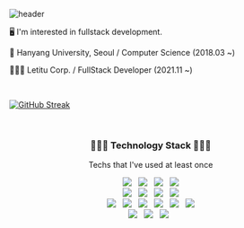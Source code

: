 ![header](https://capsule-render.vercel.app/api?type=slice&color=timeAuto&height=200&text=I'm%20JB.&fontAlign=70&rotate=13&fontAlignY=25&desc=JongBeomLee&descAlign=70.&descAlignY=44)

🖥 I'm interested in fullstack development.

💽 Hanyang University, Seoul / Computer Science (2018.03 ~)

👨🏻‍💻 Letitu Corp. / FullStack Developer (2021.11 ~)

<br/>

[![GitHub Streak](https://github-readme-streak-stats.herokuapp.com/?user=devleejb)](https://git.io/streak-stats)

<br/>

<h3 align="center">👨🏻‍💻 Technology Stack 👨🏻‍💻</h3>

<p align="center">Techs that I've used at least once</p>

<p align="center">
    <img src ="https://img.shields.io/badge/Android-brightgreen.svg?&style=flat&logo=Android&logoColor=FFFFFF"/> &nbsp
    <img src ="https://img.shields.io/badge/React-61DAFD.svg?&style=flat&logo=React&logoColor=FFFFFF"/> &nbsp
    <img src ="https://img.shields.io/badge/Node.js-blue.svg?&style=flat&logo=Node.js&logoColor=FFFFFF"/> &nbsp
    <img src ="https://img.shields.io/badge/Flutter-02569B.svg?&style=flat&logo=Flutter&logoColor=FFFFFF"/>
    <br/>
    <img src ="https://img.shields.io/badge/Git-red.svg?&style=flat&logo=Git&logoColor=FFFFFF"/> &nbsp
    <img src ="https://img.shields.io/badge/MySQL-b07219.svg?&style=flat&logo=MySQL&logoColor=FFFFFF"/> &nbsp
    <img src ="https://img.shields.io/badge/MariaDB-003545.svg?&style=flat&logo=MariaDB&logoColor=FFFFFF"/> &nbsp
    <img src ="https://img.shields.io/badge/Amazon%20AWS-232F3E.svg?&style=flat&logo=Amazon%20AWS&logoColor=FFFFFF"/>
    <br/>
    <img src ="https://img.shields.io/badge/C-438eff.svg?&style=flat&logo=C&logoColor=FFFFFF"/> &nbsp
    <img src ="https://img.shields.io/badge/C++-4886FC.svg?&style=flat&logo=c%2B%2B&logoColor=FFFFFF"/> &nbsp
    <img src ="https://img.shields.io/badge/Java-b07219.svg?&style=flat&logo=Java&logoColor=FFFFFF"/> &nbsp
    <img src ="https://img.shields.io/badge/Python-3581ba.svg?&style=flat&logo=Python&logoColor=FFFFFF"/> &nbsp
    <img src ="https://img.shields.io/badge/Kotlin-red.svg?&style=flat&logo=Kotlin&logoColor=FFFFFF"/> &nbsp
    <img src ="https://img.shields.io/badge/Dart-0175C2.svg?&style=flat&logo=Dart&logoColor=FFFFFF"/>
    <br/>
    <img src ="https://img.shields.io/badge/Javascript-f1e05a.svg?&style=flat&logo=Javascript&logoColor=FFFFFF"/> &nbsp
    <img src ="https://img.shields.io/badge/HTML-e44b23.svg?&style=flat&logo=HTML5&logoColor=FFFFFF"/> &nbsp
    <img src ="https://img.shields.io/badge/CSS-1572b6.svg?&style=flat&logo=CSS3&logoColor=FFFFFF"/> &nbsp
</p>